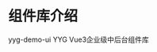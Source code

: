 <!--
 * @Author: gaofeng222 596642721@qq.com
 * @Date: 2023-04-12 11:09:10
 * @LastEditors: gaofeng222
 * @LastEditTime: 2023-04-12 11:09:22
 * @FilePath: \@gaofengUI\docs\guide\index.md
 * @Description: 
-->
# 组件库介绍

yyg-demo-ui YYG Vue3企业级中后台组件库